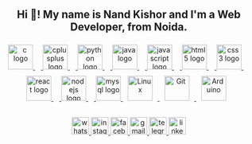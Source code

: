 <h2 align="center">Hi 👋! My name is Nand Kishor and I'm a Web Developer, from Noida.</h2>

  ###
  
  <div align="center">
    <a href="https://www.learn-c.org/">
      <img src="https://cdn.jsdelivr.net/gh/devicons/devicon/icons/c/c-original.svg" height="50" alt="c logo"  />
      <img width="12" />
    </a>
    <a href="https://isocpp.org/">
      <img src="https://cdn.jsdelivr.net/gh/devicons/devicon/icons/cplusplus/cplusplus-original.svg" height="50" alt="cplusplus logo"  />
      <img width="12" />
    </a>
    <a href="https://www.python.org/">
      <img src="https://cdn.jsdelivr.net/gh/devicons/devicon/icons/python/python-original.svg" height="50" alt="python logo"  />
      <img width="12" />
    </a>
    <a href="https://docs.oracle.com/javase/8/docs/api/">
      <img src="https://cdn.jsdelivr.net/gh/devicons/devicon/icons/java/java-original.svg" height="50" alt="java logo"  />
      <img width="12" />
    </a>
    <a href="https://developer.mozilla.org/en-US/docs/Web/JavaScript">
      <img src="https://cdn.jsdelivr.net/gh/devicons/devicon/icons/javascript/javascript-original.svg" height="50" alt="javascript logo"  />
      <img width="12" />
    </a>
    <a href="https://html.com/">
      <img src="https://cdn.jsdelivr.net/gh/devicons/devicon/icons/html5/html5-original.svg" height="50" alt="html5 logo"  />
      <img width="12" />
    </a>
    <a href="https://developer.mozilla.org/en-US/docs/Web/CSS">
      <img src="https://cdn.jsdelivr.net/gh/devicons/devicon/icons/css3/css3-original.svg" height="50" alt="css3 logo"  />
      <img width="12" />
    </a>
    <a href="https://legacy.reactjs.org/">
      <img src="https://cdn.jsdelivr.net/gh/devicons/devicon/icons/react/react-original.svg" height="50" alt="react logo"  />
      <img width="12" />
    </a>
    <a href="https://nodejs.org/en/learn/getting-started/introduction-to-nodejs">
      <img src="https://cdn.jsdelivr.net/gh/devicons/devicon/icons/nodejs/nodejs-original.svg" height="50" alt="nodejs logo"  />
      <img width="12" />
    </a>
    <a href="https://dev.mysql.com/doc/">
      <img src="https://cdn.jsdelivr.net/gh/devicons/devicon/icons/mysql/mysql-original.svg" height="50" alt="mysql logo"  />
    </a>
    <a href="https://www.linux.org/" target="_blank"><img style="margin: 10px" src="https://profilinator.rishav.dev/skills-assets/linux-original.svg" alt="Linux" height="50" />
      </a>  
      <a href="https://github.com/" target="_blank"><img style="margin: 10px" src="https://profilinator.rishav.dev/skills-assets/git-scm-icon.svg" alt="Git" height="50" />
      </a>  
      <a href="https://www.arduino.cc/" target="_blank"><img style="margin: 10px" src="https://profilinator.rishav.dev/skills-assets/arduino.png" alt="Arduino" height="50" />
      </a>
  </div>
  
  ###
  
  
  <div align="center">
    <a href="https://wa.me/+919548936099" target="_blank">
      <img src="https://img.shields.io/static/v1?message=Whatsapp&logo=whatsapp&label=&color=25D366&logoColor=white&labelColor=&style=for-the-badge" height="35" alt="whatsapp logo"  />
    </a>
    <a href="https://www.instagram.com/kishor_yadav_3000?utm_source=qr" target="_blank">
      <img src="https://img.shields.io/static/v1?message=Instagram&logo=instagram&label=&color=E4405F&logoColor=white&labelColor=&style=for-the-badge" height="35" alt="instagram logo" />
    </a>
    <a href="https://www.facebook.com/share/4M5E9aRKSvktW2d6/?mibextid=qi2Omg" target="_blank">
      <img src="https://img.shields.io/static/v1?message=Facebook&logo=facebook&label=&color=1877F2&logoColor=white&labelColor=&style=for-the-badge" height="35" alt="facebook logo"  />
    </a>
    <a href="mailto:nandkishor180720@gmail.com" target="_blank">
      <img src="https://img.shields.io/static/v1?message=Gmail&logo=gmail&label=&color=D14836&logoColor=white&labelColor=&style=for-the-badge" height="35" alt="gmail logo" />
    </a>
    <a href="https://t.me/nandkishor_3000" target="_blank">
      <img src="https://img.shields.io/static/v1?message=Telegram&logo=telegram&label=&color=2CA5E0&logoColor=white&labelColor=&style=for-the-badge" height="35" alt="telegram logo"  />
    </a>
    <a href="https://www.linkedin.com/in/nand-kishor-yadav-160935238" target="_blank">
      <img src="https://img.shields.io/static/v1?message=LinkedIn&logo=linkedin&label=&color=0077B5&logoColor=white&labelColor=&style=for-the-badge" height="35" alt="linkedin logo"  />
    </a>
  </div>
